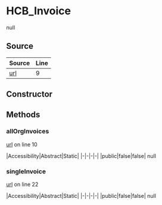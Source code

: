 # HCB_Invoice

null
## Source
|Source|Line|
|-|-|
|[url](https://github.com/devramsean0/hcb.js/blob/97f35a0/src/api_endpoints/invoices.ts#L9)|9|
## Constructor
## Methods
### allOrgInvoices
[url](https://github.com/devramsean0/hcb.js/blob/97f35a0/src/api_endpoints/invoices.ts#L10) on line 10  

|Accessibility|Abstract|Static|
|-|-|-|-|
|public|false|false|
null

### singleInvoice
[url](https://github.com/devramsean0/hcb.js/blob/97f35a0/src/api_endpoints/invoices.ts#L22) on line 22  

|Accessibility|Abstract|Static|
|-|-|-|-|
|public|false|false|
null
